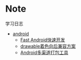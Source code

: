 # Note
学习日志

+ [android](/Android)
    + [Fast Android快速开发](/android快速开发框架搭建.md)
    + [drawable着色向后兼容方案](/drawable着色向后兼容方案.md)
    + [Android多渠道打包工具](/android多渠道打包工具.md)

